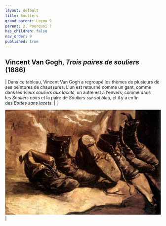 ```yaml
---
layout: default
title: Souliers
grand_parent: Leçon 9
parent: 2. Pourquoi ?
has_children: false
nav_order: 9
published: true
---
```

## Vincent Van Gogh, *Trois paires de souliers* (1886)  

| Dans ce tableau, Vincent Van Gogh a regroupé les thèmes de plusieurs de ses peintures de chaussures. L'un est retourné comme un gant, comme dans les _Vieux souliers aux lacets_, un autre est à l'envers, comme dans les _Souliers noirs_ et la paire de _Souliers sur sol bleu_, et il y a enfin des *Bottes sans lacets*. |
| <center><a href="../../assets/img/art/vangogh-souliers.jpeg" target="_blank"><img src="../../assets/img/art/vangogh-souliers.jpeg" style="zoom:120%;" /></a></center>   |




